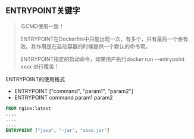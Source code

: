 ## ENTRYPOINT关键字

> 与CMD使用一致！
>
> ENTRYPOINT在Dockerfile中只能出现一次，有多个，只有最后一个会有效。其作用是在启动容器的时候提供一个默认的命令项。
>
> ENTRYPOINT指定的启动命令，如果用户执行docker run --entrypoint xxxx 进行覆盖！



ENTRYPOINT的使用格式

- ENTRYPOINT ["command", "param1", "param2"]
- ENTRYPOINT command param1 param2



```dockerfile
FROM nginx:latest
....
....
....
ENTRYPOINT ["java", "-jar", "xxxx.jar"]
```

